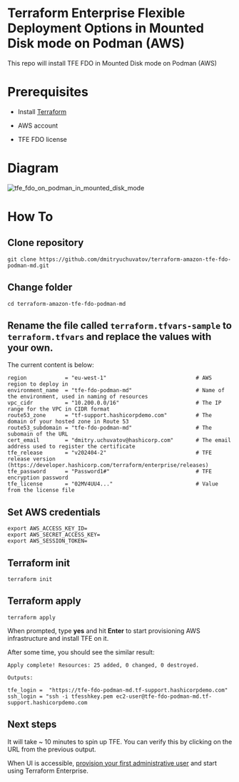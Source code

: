 # Terraform Enterprise Flexible Deployment Options in Mounted Disk mode on Podman (AWS)

This repo will install TFE FDO in Mounted Disk mode on Podman (AWS)

# Prerequisites
* Install [Terraform](https://developer.hashicorp.com/terraform/tutorials/aws-get-started/install-cli)

* AWS account

* TFE FDO license

# Diagram

![tfe_fdo_on_podman_in_mounted_disk_mode](https://github.com/dmitryuchuvatov/terraform-amazon-tfe-fdo-podman-md/assets/119931089/4ea8ebdd-6c0b-4132-b327-61a05389ff25)


# How To

## Clone repository

```
git clone https://github.com/dmitryuchuvatov/terraform-amazon-tfe-fdo-podman-md.git
```

## Change folder

```
cd terraform-amazon-tfe-fdo-podman-md
```

## Rename the file called `terraform.tfvars-sample` to `terraform.tfvars` and replace the values with your own.
The current content is below:

```
region            = "eu-west-1"                            # AWS region to deploy in
environment_name  = "tfe-fdo-podman-md"                    # Name of the environment, used in naming of resources
vpc_cidr          = "10.200.0.0/16"                        # The IP range for the VPC in CIDR format
route53_zone      = "tf-support.hashicorpdemo.com"         # The domain of your hosted zone in Route 53
route53_subdomain = "tfe-fdo-podman-md"                    # The subomain of the URL
cert_email        = "dmitry.uchuvatov@hashicorp.com"       # The email address used to register the certificate
tfe_release       = "v202404-2"                            # TFE release version (https://developer.hashicorp.com/terraform/enterprise/releases)
tfe_password      = "Password1#"                           # TFE encryption password
tfe_license       = "02MV4UU4..."                          # Value from the license file                                   
```

## Set AWS credentials

```
export AWS_ACCESS_KEY_ID=
export AWS_SECRET_ACCESS_KEY=
export AWS_SESSION_TOKEN=
```

## Terraform init
```
terraform init
```

## Terraform apply

```
terraform apply
```

When prompted, type **yes** and hit **Enter** to start provisioning AWS infrastructure and install TFE on it.

After some time, you should see the similar result:

```
Apply complete! Resources: 25 added, 0 changed, 0 destroyed.

Outputs:

tfe_login =  "https://tfe-fdo-podman-md.tf-support.hashicorpdemo.com"
ssh_login = "ssh -i tfesshkey.pem ec2-user@tfe-fdo-podman-md.tf-support.hashicorpdemo.com
```

## Next steps
It will take ~ 10 minutes to spin up TFE. You can verify this by clicking on the URL from the previous output.

When UI is accessible, [provision your first administrative user](https://developer.hashicorp.com/terraform/enterprise/flexible-deployments/install/initial-admin-user) and start using Terraform Enterprise.

